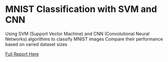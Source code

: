 # MNIST Classification with SVM and CNN

Using SVM (Support Vector Machine) and CNN (Convolutional Neural Networks) algorithms to classify MNIST images 
Compare their performance based on varied dataset sizes

[Full Report Here](Full%20Report%20MNIST%20Classification.pdf)
